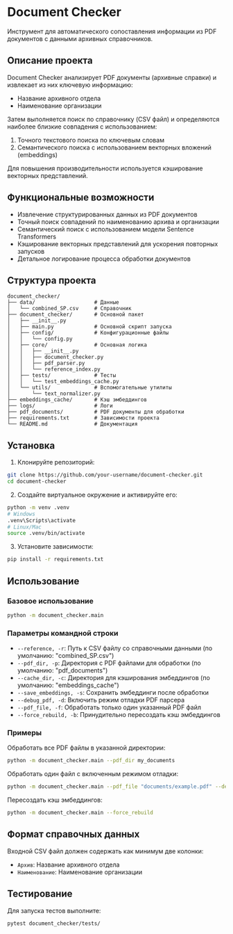 # Document Checker

Инструмент для автоматического сопоставления информации из PDF документов с данными архивных справочников.

## Описание проекта

Document Checker анализирует PDF документы (архивные справки) и извлекает из них ключевую информацию:
- Название архивного отдела
- Наименование организации

Затем выполняется поиск по справочнику (CSV файл) и определяются наиболее близкие совпадения с использованием:
1. Точного текстового поиска по ключевым словам
2. Семантического поиска с использованием векторных вложений (embeddings)

Для повышения производительности используется кэширование векторных представлений.

## Функциональные возможности

- Извлечение структурированных данных из PDF документов
- Точный поиск совпадений по наименованию архива и организации
- Семантический поиск с использованием модели Sentence Transformers
- Кэширование векторных представлений для ускорения повторных запусков
- Детальное логирование процесса обработки документов

## Структура проекта

```
document_checker/
├── data/                   # Данные
│   └── combined_SP.csv     # Справочник
├── document_checker/       # Основной пакет
│   ├── __init__.py
│   ├── main.py             # Основной скрипт запуска
│   ├── config/             # Конфигурационные файлы
│   │   └── config.py
│   ├── core/               # Основная логика
│   │   ├── __init__.py
│   │   ├── document_checker.py
│   │   ├── pdf_parser.py
│   │   └── reference_index.py
│   ├── tests/              # Тесты
│   │   └── test_embeddings_cache.py
│   └── utils/              # Вспомогательные утилиты
│       └── text_normalizer.py
├── embeddings_cache/       # Кэш эмбеддингов
├── logs/                   # Логи
├── pdf_documents/          # PDF документы для обработки
├── requirements.txt        # Зависимости проекта
└── README.md               # Документация
```

## Установка

1. Клонируйте репозиторий:
```bash
git clone https://github.com/your-username/document-checker.git
cd document-checker
```

2. Создайте виртуальное окружение и активируйте его:
```bash
python -m venv .venv
# Windows
.venv\Scripts\activate
# Linux/Mac
source .venv/bin/activate
```

3. Установите зависимости:
```bash
pip install -r requirements.txt
```

## Использование

### Базовое использование

```bash
python -m document_checker.main
```

### Параметры командной строки

- `--reference, -r`: Путь к CSV файлу со справочными данными (по умолчанию: "combined_SP.csv")
- `--pdf_dir, -p`: Директория с PDF файлами для обработки (по умолчанию: "pdf_documents")
- `--cache_dir, -c`: Директория для кэширования эмбеддингов (по умолчанию: "embeddings_cache")
- `--save_embeddings, -s`: Сохранить эмбеддинги после обработки
- `--debug_pdf, -d`: Включить режим отладки PDF парсера
- `--pdf_file, -f`: Обработать только один указанный PDF файл
- `--force_rebuild, -b`: Принудительно пересоздать кэш эмбеддингов

### Примеры

Обработать все PDF файлы в указанной директории:
```bash
python -m document_checker.main --pdf_dir my_documents
```

Обработать один файл с включенным режимом отладки:
```bash
python -m document_checker.main --pdf_file "documents/example.pdf" --debug_pdf
```

Пересоздать кэш эмбеддингов:
```bash
python -m document_checker.main --force_rebuild
```

## Формат справочных данных

Входной CSV файл должен содержать как минимум две колонки:
- `Архив`: Название архивного отдела
- `Наименование`: Наименование организации

## Тестирование

Для запуска тестов выполните:
```bash
pytest document_checker/tests/
```
